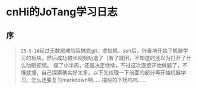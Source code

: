 # cnHi的JoTang学习日志

## 序
   > `25-9-16`经过无数艰难险阻搞完git、虚拟机、ssh后，兴奋地开始了机器学习的板块，然后成功被长视频劝退了（看了就困，不知道的还以为打开了什么助眠视频。
     摆了小半周，还是决定继续，不过这次直接开始做题了，不懂就搜，自己探索确实好太多。以下先梳理一下前面的部分再开始机器学习。怎么还要复习markdown啊……摆烂的下场呜呜……
